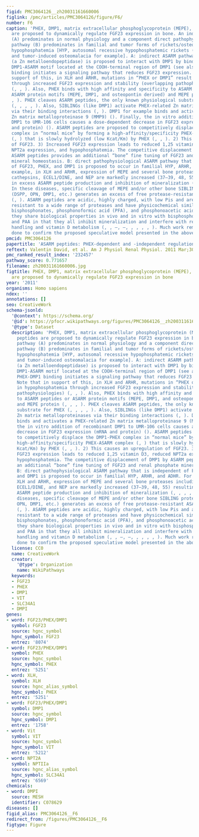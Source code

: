 ```yaml
---
figid: PMC3064126__zh20031161660006
figlink: /pmc/articles/PMC3064126/figure/F6/
number: F6
caption: 'PHEX, DMP1, matrix extracellular phosphoglycoprotein (MEPE), and ASARM peptides
  are proposed to dynamically regulate FGF23 expression in bone. An indirect pathway
  (A) predominates in normal physiology and a component direct pathophysiological
  pathway (B) predominates in familial and tumor forms of rickets/osteomalacia with
  hypophosphatemia [HYP, autosomal recessive hypophosphatemic rickets (ARHR), ADHR,
  and tumor-induced osteomalacia for example]. A: indirect ASARM pathway: 1) PHEX
  (a Zn metalloendopeptidase) is proposed to interact with DMP1 by binding to the
  DMP1-ASARM motif located at the COOH-terminal region of DMP1 (see also ). The PHEX-DMP1
  binding initiates a signaling pathway that reduces FGF23 expression. Note that in
  support of this, in XLH and ARHR, mutations in “PHEX or DMP1” result in hypophosphatemia
  through increased FGF23 expression and stability (overlapping pathophysiologies)
  (, , ). Also, PHEX binds with high affinity and specificity to ASARM peptides or
  ASARM protein motifs (MEPE, DMP1, and osteopontin derived) and MEPE protein (, ,
  , ). PHEX cleaves ASARM peptides, the only known physiological substrate for PHEX
  (, , , , ). Also, SIBLINGs (like DMP1) activate PHEX-related Zn matrix metalloproteinases
  via their binding interactions (, ). DMP1 for example binds and activates a PHEX-related
  Zn matrix metalloproteinase 9 (MMP9) (). Finally, the in vitro addition of recombinant
  DMP1 to UMR-106 cells causes a dose-dependent decrease in FGF23 expression (mRNA
  and protein) (). ASARM peptides are proposed to competitively displace the DMP1-PHEX
  complex in “normal mice” by forming a high-affinity/specificity PHEX-ASARM complex
  (, ) that is slowly hydrolyzed (low Kcat/Km) by PHEX (, , ). 2) This causes an upregulation
  of FGF23. 3) Increased FGF23 expression leads to reduced 1,25 vitamin D3, reduced
  NPT2a expression, and hypophosphatemia. The competitive displacement of DMP1 by
  ASARM peptides provides an additional “bone” fine tuning of FGF23 and renal phosphate
  mineral homeostasis. B: direct pathophysiological ASARM pathway that is independent
  of FGF23, PHEX, and DMP1 is proposed to occur in familial HYP, ARHR, and ADHR. For
  example, in XLH and ARHR, expression of MEPE and several bone proteases including
  cathepsins, ECEL1/DINE, and NEP are markedly increased (37–39, 48, 55) resulting
  in excess ASARM peptide production and inhibition of mineralization (, , , , ).
  In these diseases, specific cleavage of MEPE and/or other bone SIBLING proteins
  (DSPP, OPN, DMP1, etc.) generates an excess of free protease-resistant ASARM peptides
  (, ). ASARM peptides are acidic, highly charged, with low Pis and are extraordinarily
  resistant to a wide range of proteases and have physicochemical similarities to
  bisphosphonates, phosphonoformic acid (PFA), and phosphonoacetic acid (PAA). Also,
  they share biological properties in vivo and in vitro with bisphosphonates, PFA,
  and PAA in that they all inhibit mineralization and interfere with renal phosphate
  handling and vitamin D metabolism (, , –, –, , , , , ). Much work remains to be
  done to confirm the proposed speculative model presented in the above scheme.'
pmcid: PMC3064126
papertitle: 'ASARM peptides: PHEX-dependent and -independent regulation of serum phosphate.'
reftext: Valentin David, et al. Am J Physiol Renal Physiol. 2011 Mar;300(3):F783-F791.
pmc_ranked_result_index: '232457'
pathway_score: 0.771657
filename: zh20031161660006.jpg
figtitle: PHEX, DMP1, matrix extracellular phosphoglycoprotein (MEPE), and ASARM peptides
  are proposed to dynamically regulate FGF23 expression in bone
year: '2011'
organisms: Homo sapiens
ndex: ''
annotations: []
seo: CreativeWork
schema-jsonld:
  '@context': https://schema.org/
  '@id': https://pfocr.wikipathways.org/figures/PMC3064126__zh20031161660006.html
  '@type': Dataset
  description: 'PHEX, DMP1, matrix extracellular phosphoglycoprotein (MEPE), and ASARM
    peptides are proposed to dynamically regulate FGF23 expression in bone. An indirect
    pathway (A) predominates in normal physiology and a component direct pathophysiological
    pathway (B) predominates in familial and tumor forms of rickets/osteomalacia with
    hypophosphatemia [HYP, autosomal recessive hypophosphatemic rickets (ARHR), ADHR,
    and tumor-induced osteomalacia for example]. A: indirect ASARM pathway: 1) PHEX
    (a Zn metalloendopeptidase) is proposed to interact with DMP1 by binding to the
    DMP1-ASARM motif located at the COOH-terminal region of DMP1 (see also ). The
    PHEX-DMP1 binding initiates a signaling pathway that reduces FGF23 expression.
    Note that in support of this, in XLH and ARHR, mutations in “PHEX or DMP1” result
    in hypophosphatemia through increased FGF23 expression and stability (overlapping
    pathophysiologies) (, , ). Also, PHEX binds with high affinity and specificity
    to ASARM peptides or ASARM protein motifs (MEPE, DMP1, and osteopontin derived)
    and MEPE protein (, , , ). PHEX cleaves ASARM peptides, the only known physiological
    substrate for PHEX (, , , , ). Also, SIBLINGs (like DMP1) activate PHEX-related
    Zn matrix metalloproteinases via their binding interactions (, ). DMP1 for example
    binds and activates a PHEX-related Zn matrix metalloproteinase 9 (MMP9) (). Finally,
    the in vitro addition of recombinant DMP1 to UMR-106 cells causes a dose-dependent
    decrease in FGF23 expression (mRNA and protein) (). ASARM peptides are proposed
    to competitively displace the DMP1-PHEX complex in “normal mice” by forming a
    high-affinity/specificity PHEX-ASARM complex (, ) that is slowly hydrolyzed (low
    Kcat/Km) by PHEX (, , ). 2) This causes an upregulation of FGF23. 3) Increased
    FGF23 expression leads to reduced 1,25 vitamin D3, reduced NPT2a expression, and
    hypophosphatemia. The competitive displacement of DMP1 by ASARM peptides provides
    an additional “bone” fine tuning of FGF23 and renal phosphate mineral homeostasis.
    B: direct pathophysiological ASARM pathway that is independent of FGF23, PHEX,
    and DMP1 is proposed to occur in familial HYP, ARHR, and ADHR. For example, in
    XLH and ARHR, expression of MEPE and several bone proteases including cathepsins,
    ECEL1/DINE, and NEP are markedly increased (37–39, 48, 55) resulting in excess
    ASARM peptide production and inhibition of mineralization (, , , , ). In these
    diseases, specific cleavage of MEPE and/or other bone SIBLING proteins (DSPP,
    OPN, DMP1, etc.) generates an excess of free protease-resistant ASARM peptides
    (, ). ASARM peptides are acidic, highly charged, with low Pis and are extraordinarily
    resistant to a wide range of proteases and have physicochemical similarities to
    bisphosphonates, phosphonoformic acid (PFA), and phosphonoacetic acid (PAA). Also,
    they share biological properties in vivo and in vitro with bisphosphonates, PFA,
    and PAA in that they all inhibit mineralization and interfere with renal phosphate
    handling and vitamin D metabolism (, , –, –, , , , , ). Much work remains to be
    done to confirm the proposed speculative model presented in the above scheme.'
  license: CC0
  name: CreativeWork
  creator:
    '@type': Organization
    name: WikiPathways
  keywords:
  - FGF23
  - PHEX
  - DMP1
  - VIT
  - SLC34A1
  - DMPI
genes:
- word: FGF23/PHEX/DMP1
  symbol: FGF23
  source: hgnc_symbol
  hgnc_symbol: FGF23
  entrez: '8074'
- word: FGF23/PHEX/DMP1
  symbol: PHEX
  source: hgnc_symbol
  hgnc_symbol: PHEX
  entrez: '5251'
- word: XLH,
  symbol: XLH
  source: hgnc_alias_symbol
  hgnc_symbol: PHEX
  entrez: '5251'
- word: FGF23/PHEX/DMP1
  symbol: DMP1
  source: hgnc_symbol
  hgnc_symbol: DMP1
  entrez: '1758'
- word: Vit
  symbol: VIT
  source: hgnc_symbol
  hgnc_symbol: VIT
  entrez: '5212'
- word: NPT2A
  symbol: NPTIIa
  source: hgnc_alias_symbol
  hgnc_symbol: SLC34A1
  entrez: '6569'
chemicals:
- word: DMPI
  source: MESH
  identifier: C078629
diseases: []
figid_alias: PMC3064126__F6
redirect_from: /figures/PMC3064126__F6
figtype: Figure
---
```

